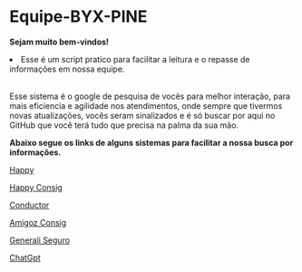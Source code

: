 # Equipe-BYX-PINE

**Sejam muito bem-vindos!**

<li>Esse é um script pratico para facilitar a leitura e o repasse de informações em nossa equipe.</li>

<br> Esse sistema é o google de pesquisa de vocês para melhor interação, para mais eficiencia e agilidade nos atendimentos, onde sempre que tivermos novas atualizações, vocês seram sinalizados e é só buscar por aqui no GitHub que você terá tudo que precisa na palma da sua mão. <br>

**Abaixo segue os links de alguns sistemas para facilitar a nossa busca por informações.**

[Happy](https://backoffice.happyconsig.com.br/admin/login/?next=/admin/)

[Happy Consig
](https://happyconsig.com.br/login)

[Conductor](https://10.0.21.36:8002/PortalCDT/(S(r5m3za45tpm2z345ias2i2in))/Pages/Login/Login.aspx)

[Amigoz Consig
](https://amigozconsig.com.br/login)

[Generali Seguro
](https://certificados.generali.com.br/amigozpine)

[ChatGpt](https://chatgpt.com/)
